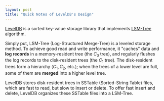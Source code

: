 ```yaml
---
layout: post
title: "Quick Notes of LevelDB's Design"
---
```


[LevelDB](https://github.com/google/leveldb)
is a sorted key-value storage library
that implements
[LSM-Tree](http://en.wikipedia.org/wiki/Log-structured_merge-tree)
algorithm.

Simply put, LSM-Tree (Log-Structured Merge-Tree) is a leveled storage method.
To achieve good read and write performance,
it "caches" data and **log records** in a memory-resident tree (the $C_0$ tree),
and regularly flushes the log records to the disk-resident trees (the $C_1$ tree).
The disk-resident trees form a hierarchy ($C_1, C_2,$ etc.);
when the trees of a lower level are full,
some of them are **merged** into a higher level tree.

LevelDB stores disk-resident trees in SSTable (Sorted-String Table) files,
which are fast to read, but slow to insert or delete.
To offer fast insert and delete,
LevelDB organizes these SSTable files into a LSM-Tree.

